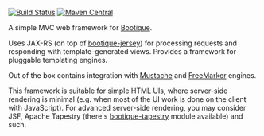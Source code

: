 <!--
  Licensed to ObjectStyle LLC under one
  or more contributor license agreements.  See the NOTICE file
  distributed with this work for additional information
  regarding copyright ownership.  The ObjectStyle LLC licenses
  this file to you under the Apache License, Version 2.0 (the
  "License"); you may not use this file except in compliance
  with the License.  You may obtain a copy of the License at

    http://www.apache.org/licenses/LICENSE-2.0

  Unless required by applicable law or agreed to in writing,
  software distributed under the License is distributed on an
  "AS IS" BASIS, WITHOUT WARRANTIES OR CONDITIONS OF ANY
  KIND, either express or implied.  See the License for the
  specific language governing permissions and limitations
  under the License.
  -->

[![Build Status](https://travis-ci.org/bootique/bootique-mvc.svg)](https://travis-ci.org/bootique/bootique-mvc)
[![Maven Central](https://img.shields.io/maven-central/v/io.bootique.mvc/bootique-mvc.svg?colorB=brightgreen)](https://search.maven.org/artifact/io.bootique.mvc/bootique-mvc/)

A simple MVC web framework for [Bootique](http://bootique.io).
 
Uses JAX-RS (on top of [bootique-jersey](https://github.com/bootique/bootique-jersey)) 
for processing requests and responding with template-generated views. 
Provides a framework for pluggable templating engines. 

Out of the box contains integration with [Mustache](https://mustache.github.io/) and [FreeMarker](https://freemarker.apache.org) engines. 

This framework is suitable for simple HTML UIs, where server-side rendering is minimal 
(e.g. when most of the UI work is done on the client with JavaScript). 
For advanced server-side rendering, you may consider JSF, Apache Tapestry (there's [bootique-tapestry](https://github.com/bootique/bootique-tapestry)
module available) and such.

